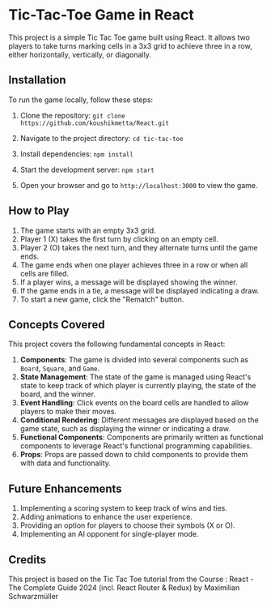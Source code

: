 # Tic-Tac-Toe Game in React

This project is a simple Tic Tac Toe game built using React. It allows two players to take turns marking cells in a 3x3 grid to achieve three in a row, either horizontally, vertically, or diagonally.

## Installation

To run the game locally, follow these steps:

1. Clone the repository:
`git clone https://github.com/koushikmetta/React.git`

2. Navigate to the project directory:
`cd tic-tac-toe`
3. Install dependencies:
`npm install`
4. Start the development server:
`npm start`
5. Open your browser and go to `http://localhost:3000` to view the game.

## How to Play

1. The game starts with an empty 3x3 grid.
2. Player 1 (X) takes the first turn by clicking on an empty cell.
3. Player 2 (O) takes the next turn, and they alternate turns until the game ends.
4. The game ends when one player achieves three in a row or when all cells are filled.
5. If a player wins, a message will be displayed showing the winner.
6. If the game ends in a tie, a message will be displayed indicating a draw.
7. To start a new game, click the "Rematch" button.

## Concepts Covered

This project covers the following fundamental concepts in React:

1. **Components**: The game is divided into several components such as `Board`, `Square`, and `Game`.
2. **State Management**: The state of the game is managed using React's state to keep track of which player is currently playing, the state of the board, and the winner.
3. **Event Handling**: Click events on the board cells are handled to allow players to make their moves.
4. **Conditional Rendering**: Different messages are displayed based on the game state, such as displaying the winner or indicating a draw.
5. **Functional Components**: Components are primarily written as functional components to leverage React's functional programming capabilities.
6. **Props**: Props are passed down to child components to provide them with data and functionality.

## Future Enhancements

1. Implementing a scoring system to keep track of wins and ties.
2. Adding animations to enhance the user experience.
3. Providing an option for players to choose their symbols (X or O).
4. Implementing an AI opponent for single-player mode.

## Credits

This project is based on the Tic Tac Toe tutorial from the Course : React - The Complete Guide 2024 (incl. React Router & Redux) by Maximilian Schwarzmüller